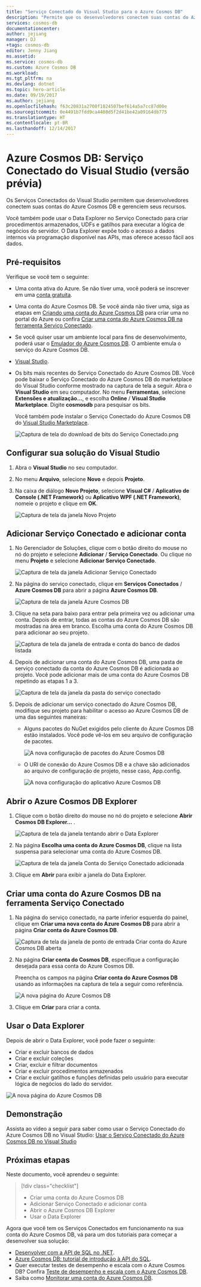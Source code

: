 ```yaml
---
title: "Serviço Conectado do Visual Studio para o Azure Cosmos DB"
description: "Permite que os desenvolvedores conectem suas contas do Azure Cosmos DB facilmente e gerenciem recursos por meio dos Serviços Conectados do Visual Studio"
services: cosmos-db
documentationcenter: 
author: jejiang
manager: DJ
+tags: cosmos-db
editor: Jenny Jiang
ms.assetid: 
ms.service: cosmos-db
ms.custom: Azure Cosmos DB
ms.workload: 
ms.tgt_pltfrm: na
ms.devlang: dotnet
ms.topic: hero-article
ms.date: 09/19/2017
ms.author: jejiang
ms.openlocfilehash: f63c20831a2700f1024507bef614a5a7cc87d00e
ms.sourcegitcommit: 0e4491b7fdd9ca4408d5f2d41be42a09164db775
ms.translationtype: HT
ms.contentlocale: pt-BR
ms.lasthandoff: 12/14/2017
---
```

# <a name="azure-cosmos-db-visual-studio-connected-service-preview"></a>Azure Cosmos DB: Serviço Conectado do Visual Studio (versão prévia)

Os Serviços Conectados do Visual Studio permitem que desenvolvedores conectem suas contas do Azure Cosmos DB e gerenciem seus recursos.

Você também pode usar o Data Explorer no Serviço Conectado para criar procedimentos armazenados, UDFs e gatilhos para executar a lógica de negócios do servidor. O Data Explorer expõe todo o acesso a dados internos via programação disponível nas APIs, mas oferece acesso fácil aos dados.

## <a name="prerequisites"></a>Pré-requisitos

Verifique se você tem o seguinte:

* Uma conta ativa do Azure. Se não tiver uma, você poderá se inscrever em uma [conta gratuita](https://azure.microsoft.com/free/). 
* Uma conta do Azure Cosmos DB. Se você ainda não tiver uma, siga as etapas em [Criando uma conta do Azure Cosmos DB](create-sql-api-dotnet.md) para criar uma no portal do Azure ou confira [Criar uma conta do Azure Cosmos DB na ferramenta Serviço Conectado](#Create-an-Azure-Cosmo-DB-account-in-Connected-Service-tool). 
* Se você quiser usar um ambiente local para fins de desenvolvimento, poderá usar o [Emulador do Azure Cosmos DB](local-emulator.md). O ambiente emula o serviço do Azure Cosmos DB.
* [Visual Studio](http://www.visualstudio.com/).
* Os bits mais recentes do Serviço Conectado do Azure Cosmos DB. Você pode baixar o Serviço Conectado do Azure Cosmos DB do marketplace do Visual Studio conforme mostrado na captura de tela a seguir. Abra o **Visual Studio** em seu computador. No menu **Ferramentas**, selecione **Extensões e atualização...**, e escolha **Online** / **Visual Studio Marketplace**. Digite **cosmosdb** para pesquisar os bits.

    Você também pode instalar o Serviço Conectado do Azure Cosmos DB do [Visual Studio Marketplace](https://go.microsoft.com/fwlink/?linkid=858709).

    ![Captura de tela do download de bits do Serviço Conectado.png](./media/connected-service/connected-service-downloadbits.png) 

## <a id="SetupVS"></a>Configurar sua solução do Visual Studio
1. Abra o **Visual Studio** no seu computador.
2. No menu **Arquivo**, selecione **Novo** e depois **Projeto**.
3. Na caixa de diálogo **Novo Projeto**, selecione **Visual C#** / **Aplicativo de Console (.NET Framework)** ou **Aplicativo WPF (.NET Framework)**, nomeie o projeto e clique em **OK**.

    ![Captura de tela da janela Novo Projeto](./media/connected-service/connected-service-new-project.png)
    
## <a name="add-connected-service-and-add-account"></a>Adicionar Serviço Conectado e adicionar conta
1. No Gerenciador de Soluções, clique com o botão direito do mouse no nó do projeto e selecione **Adicionar** / **Serviço Conectado**. Ou clique no menu **Projeto** e selecione **Adicionar Serviço Conectado**.

    ![Captura de tela da janela Adicionar Serviço Conectado](./media/connected-service/connected-service-add-connectedservice-rightclick.png)
2. Na página do serviço conectado, clique em **Serviços Conectados** / **Azure Cosmos DB** para abrir a página **Azure Cosmos DB**.

    ![Captura de tela da janela Azure Cosmos DB](./media/connected-service/connected-service-choose-azure-cosmosdb.png)
3. Clique na seta para baixo para entrar pela primeira vez ou adicionar uma conta. Depois de entrar, todas as contas do Azure Cosmos DB são mostradas na área em branco. Escolha uma conta do Azure Cosmos DB para adicionar ao seu projeto.

    ![Captura de tela da janela de entrada e conta do banco de dados listada](./media/connected-service/connected-service-add-db-account.png)
4. Depois de adicionar uma conta do Azure Cosmos DB, uma pasta de serviço conectado da conta do Azure Cosmos DB é adicionada ao projeto. Você pode adicionar mais de uma conta do Azure Cosmos DB repetindo as etapas 1 a 3.

    ![Captura de tela da janela da pasta do serviço conectado](./media/connected-service/connected-service-add-connectedservice-folder.png)

5. Depois de adicionar um serviço conectado do Azure Cosmos DB, modifique seu projeto para habilitar o acesso ao Azure Cosmos DB de uma das seguintes maneiras:

    * Alguns pacotes do NuGet exigidos pelo cliente do Azure Cosmos DB estão instalados. Você pode vê-los em seu arquivo de configuração de pacotes. 

        ![A nova configuração de pacotes do Azure Cosmos DB](./media/connected-service/connected-service-packages-config.png)   
    
    * O URI de conexão do Azure Cosmos DB e a chave são adicionados ao arquivo de configuração de projeto, nesse caso, App.config. 

        ![A nova configuração do aplicativo Azure Cosmos DB](./media/connected-service/connected-service-app-config.png) 

## <a name="open-azure-cosmos-db-explorer"></a>Abrir o Azure Cosmos DB Explorer
1. Clique com o botão direito do mouse no nó do projeto e selecione **Abrir Cosmos DB Explorer...** .

    ![Captura de tela da janela tentando abrir o Data Explorer](./media/connected-service/connected-service-right-click-open-data-exporer.png)
2. Na página **Escolha uma conta do Azure Cosmos DB**, clique na lista suspensa para selecionar uma conta do Azure Cosmos DB.

    ![Captura de tela da janela Conta do Serviço Conectado adicionada](./media/connected-service/connected-service-open-explorer.png)
3. Clique em **Abrir** para exibir a janela do Data Explorer.

## <a id="Create-an-Azure-Cosmo-DB-account-in-Connected-Service-tool"></a>Criar uma conta do Azure Cosmos DB na ferramenta Serviço Conectado
1. Na página do serviço conectado, na parte inferior esquerda do painel, clique em **Criar uma nova conta do Azure Cosmos DB** para abrir a página **Criar conta do Azure Cosmos DB**.

    ![Captura de tela da janela de ponto de entrada Criar conta do Azure Cosmos DB aberta](./media/connected-service/connected-service-click-new-db-account.png)
2. Na página **Criar conta do Cosmos DB**, especifique a configuração desejada para essa conta do Azure Cosmos DB.

    Preencha os campos na página **Criar conta do Azure Cosmos DB** usando as informações na captura de tela a seguir como referência. 
 
    ![A nova página do Azure Cosmos DB](./media/connected-service/connected-service-create-new-account.png)        
3. Clique em **Criar** para criar a conta.

## <a name="use-data-explorer"></a>Usar o Data Explorer

Depois de abrir o Data Explorer, você pode fazer o seguinte:
* Criar e excluir bancos de dados
* Criar e excluir coleções
* Criar, excluir e filtrar documentos
* Criar e excluir procedimentos armazenados
* Criar e excluir gatilhos e funções definidas pelo usuário para executar lógica de negócios do lado do servidor. 

![A nova página do Azure Cosmos DB](./media/connected-service/connected-service-dataexplorerui.png)

## <a name="demo"></a>Demonstração

Assista ao vídeo a seguir para saber como usar o Serviço Conectado do Azure Cosmos DB no Visual Studio: [Usar o Serviço Conectado do Azure Cosmos DB no Visual Studio](https://go.microsoft.com/fwlink/?linkid=858711)

## <a name="next-steps"></a>Próximas etapas
Neste documento, você aprendeu o seguinte:

> [!div class="checklist"]
> * Criar uma conta do Azure Cosmos DB
> * Adicionar Serviço Conectado e adicionar conta
> * Abrir o Azure Cosmos DB Explorer
> * Usar o Data Explorer

Agora que você tem os Serviços Conectados em funcionamento na sua conta do Azure Cosmos DB, vá para um dos tutoriais para começar a desenvolver sua solução:

* [Desenvolver com a API de SQL no .NET](tutorial-develop-sql-api-dotnet.md).
* [Azure Cosmos DB: tutorial de introdução à API do SQL](sql-api-get-started.md).
* Quer executar testes de desempenho e escala com o Azure Cosmos DB? Confira [Teste de desempenho e escala com o Azure Cosmos DB](performance-testing.md).
* Saiba como [Monitorar uma conta do Azure Cosmos DB](monitor-accounts.md).

